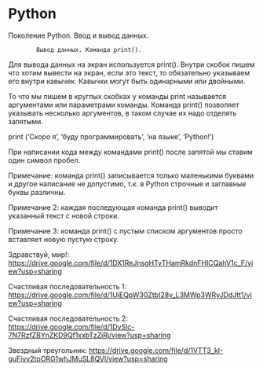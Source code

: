 # Python
Поколение Python. Ввод и вывод данных.

            Вывод данных. Команда print().

Для вывода данных на экран используется print(). Внутри скобок пишем что хотим вывести на экран, если это текст, то обязательно указываем его внутри кавычек. Кавычки могут быть одинарными или двойными. 

То что мы пишем в круглых скобках у команды print называется аргументами или параметрами команды.
Команда print() позволяет указывать несколько аргументов, в таком случае их надо отделять запятыми.

print (‘Скоро я’,  ‘буду программировать’, ‘на языке’, ‘Python!’)

При написании кода между командами print() после запятой мы ставим один символ пробел.

Примечание: команда print() записывается только маленькими буквами и другое написание не допустимо, т.к. в Python строчные и заглавные буквы различны.

Примечание 2: каждая последующая команда print() выводит указанный текст с новой строки.

Примечание 3: команда print() с пустым списком аргументов просто вставляет новую пустую строку.

Здравствуй, мир!: https://drive.google.com/file/d/1DX1ReJnsgHTyTHamRkdnFHICQahV1c_F/view?usp=sharing

Счастливая последовательность 1: https://drive.google.com/file/d/1UiEQpW30ZtbI28v_L3MWp3WRyJDdJtt1/view?usp=sharing

Счастливая последовательность 2: https://drive.google.com/file/d/1DvSlc-7N7RzfZBYnZKD9Qf1xxbTzZiRj/view?usp=sharing

Звездный треугольник: https://drive.google.com/file/d/1VTT3_kI-guFivv2tpORG1whJMuSL8QVl/view?usp=sharing
